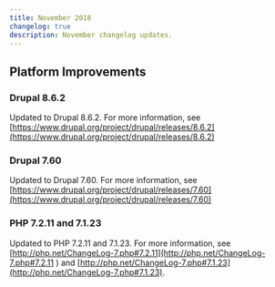 ```yaml
---
title: November 2018
changelog: true
description: November changelog updates.
---
```


## Platform Improvements
### Drupal 8.6.2 
Updated to Drupal 8.6.2. For more information, see [https://www.drupal.org/project/drupal/releases/8.6.2](https://www.drupal.org/project/drupal/releases/8.6.2)

### Drupal 7.60 
Updated to Drupal 7.60. For more information, see [https://www.drupal.org/project/drupal/releases/7.60](https://www.drupal.org/project/drupal/releases/7.60)

### PHP 7.2.11 and 7.1.23
Updated to PHP 7.2.11 and 7.1.23. For more information, see [http://php.net/ChangeLog-7.php#7.2.11](http://php.net/ChangeLog-7.php#7.2.11 ) and [http://php.net/ChangeLog-7.php#7.1.23](http://php.net/ChangeLog-7.php#7.1.23).

